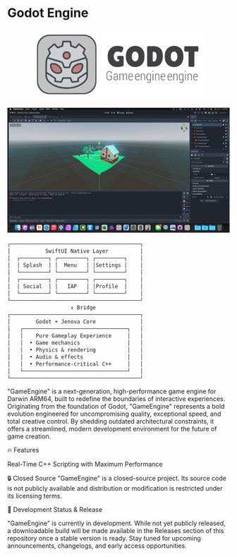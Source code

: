 # Godot Engine

<p align="center">
  <a href="https://godotengine.org">
    <img src="logo_outlined.svg" width="400" alt="Godot Engine logo">
  </a>
</p>


![Screenshot of a 3D scene in the Godot Engine editor](https://raw.githubusercontent.com/lithalean/GameEngine/main/docs/screenshots/editor_jenova_demo_1920x1080.jpg)


```
┌─────────────────────────────────────────┐
│           SwiftUI Native Layer          │
│  ┌─────────┐ ┌─────────┐ ┌─────────┐    │
│  │ Splash  │ │  Menu   │ │Settings │    │
│  └─────────┘ └─────────┘ └─────────┘    │
│  ┌─────────┐ ┌─────────┐ ┌─────────┐    │
│  │ Social  │ │   IAP   │ │Profile  │    │
│  └─────────┘ └─────────┘ └─────────┘    │
└─────────────────────────────────────────┘
                    ↕ Bridge
┌─────────────────────────────────────────┐
│        Godot + Jenova Core              │
│   ┌─────────────────────────────────┐   │
│   │    Pure Gameplay Experience     │   │
│   │  • Game mechanics               │   │
│   │  • Physics & rendering          │   │
│   │  • Audio & effects              │   │
│   │  • Performance-critical C++     │   │
│   └─────────────────────────────────┘   │
└─────────────────────────────────────────┘
```

"GameEngine" is a next-generation, high-performance game engine for Darwin ARM64, built to redefine the boundaries of interactive experiences. Originating from the foundation of Godot, "GameEngine" represents a bold evolution engineered for uncompromising quality, exceptional speed, and total creative control. By shedding outdated architectural constraints, it offers a streamlined, modern development environment for the future of game creation.

🔥 Features

Real-Time C++ Scripting with Maximum Performance

🔒 Closed Source
"GameEngine" is a closed-source project.
Its source code is not publicly available and distribution or modification is restricted under its licensing terms.

🚧 Development Status & Release

"GameEngine" is currently in development. While not yet publicly released, a downloadable build will be made available in the Releases section of this repository once a stable version is ready. Stay tuned for upcoming announcements, changelogs, and early access opportunities.